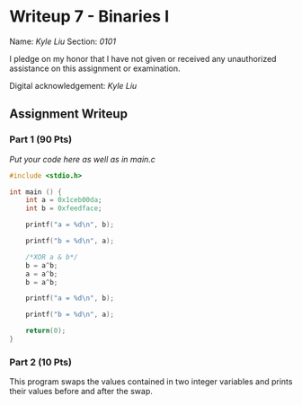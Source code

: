 # Writeup 7 - Binaries I

Name: *Kyle Liu*
Section: *0101*

I pledge on my honor that I have not given or received any unauthorized
assistance on this assignment or examination.

Digital acknowledgement: *Kyle Liu*

## Assignment Writeup

### Part 1 (90 Pts)

*Put your code here as well as in main.c*
```c
#include <stdio.h>

int main () {
    int a = 0x1ceb00da;
    int b = 0xfeedface;

    printf("a = %d\n", b);

    printf("b = %d\n", a);

    /*XOR a & b*/
    b = a^b;
    a = a^b;
    b = a^b;

    printf("a = %d\n", b);

    printf("b = %d\n", a);

    return(0);
}
```

### Part 2 (10 Pts)

This program swaps the values contained in two integer variables and prints their values before and after the swap.
